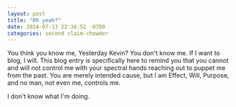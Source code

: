```yaml
---
layout: post
title: "Oh yeah?"
date: 2024-07-13 22:34:52 -0700
categories: second claim-chowder
---
```

You think you know me, Yesterday Kevin? You don't know me. If I want
to blog, I will. This blog entry is specifically here to remind you
that you cannot and will not control me with your spectral hands
reaching out to puppet me from the past. You are merely intended cause,
but I am Effect, Will, Purpose, and no man, not even me, controls me.

I don't know what I'm doing.